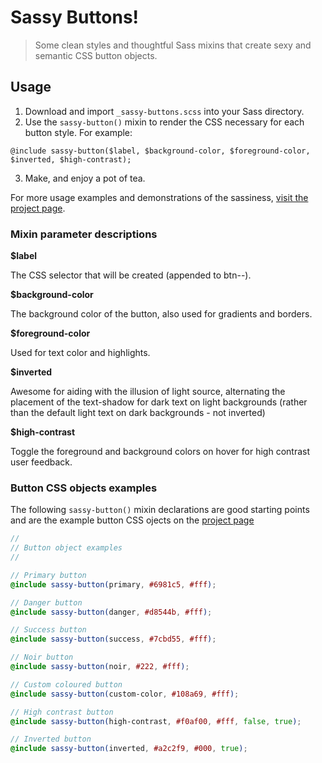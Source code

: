 # Sassy Buttons!

> Some clean styles and thoughtful Sass mixins that create sexy and semantic CSS button objects.

## Usage

1. Download and import `_sassy-buttons.scss` into your Sass directory.
2. Use the `sassy-button()` mixin to render the CSS necessary for each button style. For example:
```
@include sassy-button($label, $background-color, $foreground-color, $inverted, $high-contrast);
```
3. Make, and enjoy a pot of tea.

For more usage examples and demonstrations of the sassiness, [visit the project page]('http://beaucharman.github.io/sassy-buttons').

### Mixin parameter descriptions

**$label**

The CSS selector that will be created (appended to btn--).

**$background-color**

The background color of the button, also used for gradients and borders.

**$foreground-color**

Used for text color and highlights.

**$inverted**

Awesome for aiding with the illusion of light source, alternating the placement of the text-shadow for dark text on light backgrounds (rather than the default light text on dark backgrounds - not inverted)

**$high-contrast**

Toggle the foreground and background colors on hover for high contrast user feedback.

### Button CSS objects examples

The following `sassy-button()` mixin declarations are good starting points and are the example button CSS ojects on the [project page]('http://beaucharman.github.io/sassy-buttons')

```scss
//
// Button object examples
//

// Primary button
@include sassy-button(primary, #6981c5, #fff);

// Danger button
@include sassy-button(danger, #d8544b, #fff);

// Success button
@include sassy-button(success, #7cbd55, #fff);

// Noir button
@include sassy-button(noir, #222, #fff);

// Custom coloured button
@include sassy-button(custom-color, #108a69, #fff);

// High contrast button
@include sassy-button(high-contrast, #f0af00, #fff, false, true);

// Inverted button
@include sassy-button(inverted, #a2c2f9, #000, true);
```
